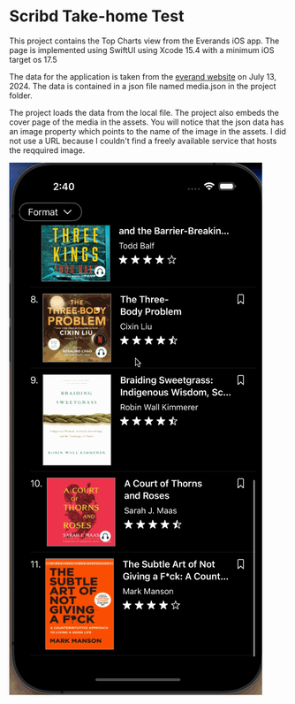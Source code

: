 # Scribd Take-home Test

This project contains the Top Charts view from the Everands iOS app. The page is implemented using SwiftUI using Xcode 15.4 with a minimum iOS target os 17.5

The data for the application is taken from the [everand website](https://www.everand.com/) on July 13, 2024. The data is contained in a json file named media.json in the project folder.

The project loads the data from the local file. The project also embeds the cover page of the media in the assets. You will notice that the json data has an image property which points to the name of the image in the assets. I did not use a URL because I couldn't find a freely available service that hosts the reqquired image. 

![Everand](everand.gif)
